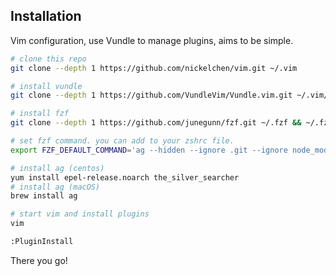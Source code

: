 
## Installation

Vim configuration, use Vundle to manage plugins, aims to be simple.

```bash
# clone this repo
git clone --depth 1 https://github.com/nickelchen/vim.git ~/.vim

# install vundle
git clone --depth 1 https://github.com/VundleVim/Vundle.vim.git ~/.vim/bundle/Vundle.vim

# install fzf
git clone --depth 1 https://github.com/junegunn/fzf.git ~/.fzf && ~/.fzf/install

# set fzf command. you can add to your zshrc file.
export FZF_DEFAULT_COMMAND='ag --hidden --ignore .git --ignore node_modules -g ""'

# install ag (centos)
yum install epel-release.noarch the_silver_searcher
# install ag (macOS)
brew install ag

# start vim and install plugins
vim

:PluginInstall

```

There you go!


